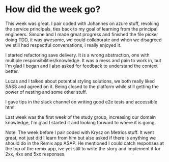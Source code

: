 # How did the week go?

This week was great. I pair coded with Johannes on azure stuff, revoking the service principals, ties back to my goal of learning from the principal engineers. Simone and I made great progress and finished the file picker doing TDD, it was awesome, we could collaborate and when we disagreed we still had respectful conversations, i really enjoyed it.

I started refactoring save delivery. It is a wrong abstraction, one with multiple responsibilities/knowledge. It was a mess and pain to work in, but I'm glad I began and I also asked for feedback to understand the context better.

Lucas and I talked about potential styling solutions, we both really liked SASS and agreed on it. Being closed to the platform while still getting the power of nesting and some other stuff.

I gave tips in the slack channel on writing good e2e tests and accessible html.

Last week was the first week of the study group, increasing our domain knowledge, I'm glad I started it and looking forward to where it is going.

Note: The week before I pair coded with Krysz on Metrics stuff. It went great, not just did I learn from him but also asked if there is anything we should do in the Remix app ASAP. He mentioned I could catch responses at the top of the remix app, ive yet still to write the story and implement it for 2xx, 4xx and 5xx responses.
